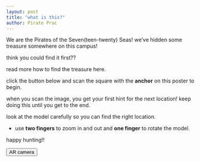 ```yaml
---
layout: post
title: "what is this?"
author: Pirate Prac
---
```


We are the Pirates of the Seven(teen-twenty) Seas! we’ve hidden some treasure somewhere on this campus!

think you could find it first??

read more how to find the treasure here.

click the button below and scan the square with the **anchor** on this poster to begin.

when you scan the image, you get your first hint for the next location! keep doing this until you get to the end.

look at the model carefully so you can find the right location.

- use **two fingers** to zoom in and out and **one finger** to rotate the model.

happy hunting!!

<!-- temporarily commenting this out so i don't break anything -->
<!-- <button type="button" onclick="openTab('https://robots-make-art-too.github.io/Group-Pirates/ar-camera.html')">AR camera</button> -->

<!-- i'm trying to update the AR camera button here -->
<button type="button" onclick="openTab('https://github.com/robots-make-art-too/Group-Pirates/blob/gh-pages/docs/ar-camera.html')">AR camera</button>

<script>
function openTab(url) {
const link = document.createElement('a');
link.href = url;
link.target = '\_blank';
document.body.appendChild(link);
link.click();
link.remove();
}
</script>
